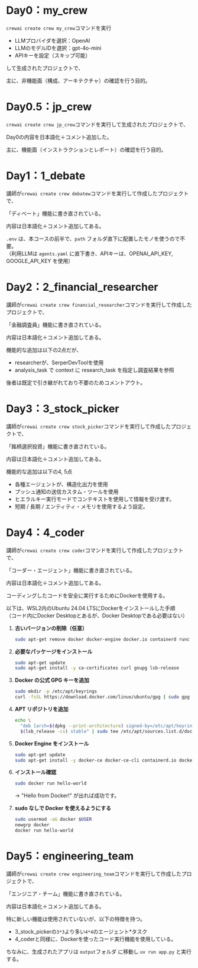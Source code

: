 # Day0：my_crew
`crewai create crew my_crew`コマンドを実行
- LLMプロバイダを選択：OpenAI
- LLMのモデルIDを選択：gpt-4o-mini
- APIキーを設定（スキップ可能）

して生成されたプロジェクトで、

主に、非機能面（構成、アーキテクチャ）の確認を行う目的。

# Day0.5：jp_crew
`crewai create crew jp_crew`コマンドを実行して生成されたプロジェクトで、

Day0の内容を日本語化＋コメント追加した。

主に、機能面（インストラクションとレポート）の確認を行う目的。

# Day1：1_debate
講師が`crewai create crew debatew`コマンドを実行して作成したプロジェクトで、

「ディベート」機能に書き直されている。

内容は日本語化＋コメント追加してある。

`.env` は、本コースの前半で、`path` フォルダ直下に配置したモノを使うので不要。  
（利用LLMは `agents.yaml` に直下書き、APIキーは、OPENAI_API_KEY, GOOGLE_API_KEY を使用）

# Day2：2_financial_researcher
講師が`crewai create crew financial_researcher`コマンドを実行して作成したプロジェクトで、

「金融調査員」機能に書き直されている。

内容は日本語化＋コメント追加してある。

機能的な追加は以下の2点だが、
- researcherが、SerperDevToolを使用
- analysis_task で context に research_task を指定し調査結果を参照

後者は既定で引き継がれており不要のためコメントアウト。

# Day3：3_stock_picker
講師が`crewai create crew stock_picker`コマンドを実行して作成したプロジェクトで、

「銘柄選択投資」機能に書き直されている。

内容は日本語化＋コメント追加してある。

機能的な追加は以下の4, 5点
- 各種エージェントが、構造化出力を使用
- プッシュ通知の送信カスタム・ツールを使用
- ヒエラルキー実行モードでコンテキストを使用して情報を受け渡す。
- 短期 / 長期 / エンティティ・メモリを使用するよう設定。

# Day4：4_coder
講師が`crewai create crew coder`コマンドを実行して作成したプロジェクトで、

「コーダー・エージェント」機能に書き直されている。

内容は日本語化＋コメント追加してある。

コーディングしたコードを安全に実行するためにDockerを使用する。

以下は、WSL2内のUbuntu 24.04 LTSにDockerをインストールした手順  
（コード内にDocker Desktopとあるが、Docker Desktopである必要はない）

1. **古いバージョンの削除（任意）**
   ```bash
   sudo apt-get remove docker docker-engine docker.io containerd runc
   ```

2. **必要なパッケージをインストール**
   ```bash
   sudo apt-get update
   sudo apt-get install -y ca-certificates curl gnupg lsb-release
   ```

3. **Docker の公式 GPG キーを追加**
   ```bash
   sudo mkdir -p /etc/apt/keyrings
   curl -fsSL https://download.docker.com/linux/ubuntu/gpg | sudo gpg --dearmor -o /etc/apt/keyrings/docker.gpg
   ```

4. **APT リポジトリを追加**
   ```bash
   echo \
     "deb [arch=$(dpkg --print-architecture) signed-by=/etc/apt/keyrings/docker.gpg] https://download.docker.com/linux/ubuntu \
     $(lsb_release -cs) stable" | sudo tee /etc/apt/sources.list.d/docker.list > /dev/null
   ```

5. **Docker Engine をインストール**
   ```bash
   sudo apt-get update
   sudo apt-get install -y docker-ce docker-ce-cli containerd.io docker-buildx-plugin docker-compose-plugin
   ```

6. **インストール確認**
   ```bash
   sudo docker run hello-world
   ```
   → "Hello from Docker!" が出れば成功です。

7. **sudo なしで Docker を使えるようにする**
   ```bash
   sudo usermod -aG docker $USER
   newgrp docker
   docker run hello-world
   ```

# Day5：engineering_team
講師が`crewai create crew engineering_team`コマンドを実行して作成したプロジェクトで、

「エンジニア・チーム」機能に書き直されている。

内容は日本語化＋コメント追加してある。

特に新しい機能は使用されていないが、以下の特徴を持つ。
- 3_stock_pickerの`3*3`より多い`4*4`のエージェント*タスク
- 4_coderと同様に、Dockerを使ったコード実行機能を使用している。

ちなみに、生成されたアプリは `output`フォルダ に移動し `uv run app.py` と実行する。
